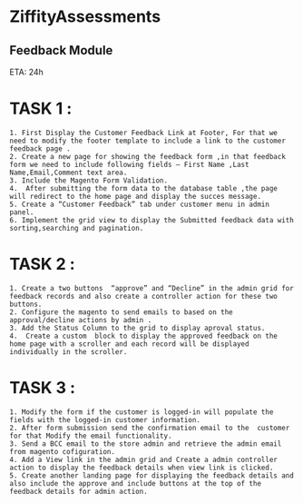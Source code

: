 # ZiffityAssessments
## Feedback Module
ETA: 24h

# TASK 1 :
    1. First Display the Customer Feedback Link at Footer, For that we need to modify the footer template to include a link to the customer feedback page .
    2. Create a new page for showing the feedback form ,in that feedback form we need to include following fields – First Name ,Last Name,Email,Comment text area.
    3. Include the Magento Form Validation.
    4.  After submitting the form data to the database table ,the page will redirect to the home page and display the succes message.
    5. Create a “Customer Feedback” tab under customer menu in admin panel.
    6. Implement the grid view to display the Submitted feedback data with sorting,searching and pagination.    
# TASK 2 :	
    1. Create a two buttons  “approve” and “Decline” in the admin grid for feedback records and also create a controller action for these two buttons. 
    2. Configure the magento to send emails to based on the approval/decline actions by admin .
    3. Add the Status Column to the grid to display aproval status.
    4.  Create a custom  block to display the approved feedback on the home page with a scroller and each record will be displayed individually in the scroller.
# TASK 3 :
    1. Modify the form if the customer is logged-in will populate the fields with the logged-in customer information.
    2. After form submission send the confirmation email to the  customer for that Modify the email functionality.
    3. Send a BCC email to the store admin and retrieve the admin email from magento cofiguration.
    4. Add a View link in the admin grid and Create a admin controller action to display the feedback details when view link is clicked.
    5. Create another landing page for displaying the feedback details and also include the approve and include buttons at the top of the feedback details for admin action.
